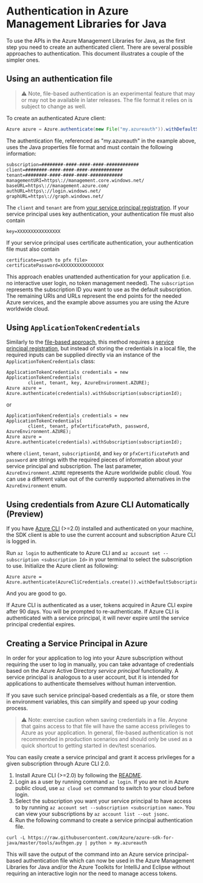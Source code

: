 # Authentication in Azure Management Libraries for Java

To use the APIs in the Azure Management Libraries for Java, as the first step you need to 
create an authenticated client. There are several possible approaches to authentication. This document illustrates a couple of the simpler ones.

## Using an authentication file

> :warning: Note, file-based authentication is an experimental feature that may or may not be available in later releases. The file format it relies on is subject to change as well.

To create an authenticated Azure client:

```java
Azure azure = Azure.authenticate(new File("my.azureauth")).withDefaultSubscription();
```

The authentication file, referenced as "my.azureauth" in the example above, uses the Java properties file format and must contain the following information:
```
subscription=########-####-####-####-############
client=########-####-####-####-############
tenant=########-####-####-####-############
managementURI=https\://management.core.windows.net/
baseURL=https\://management.azure.com/
authURL=https\://login.windows.net/
graphURL=https\://graph.windows.net/
```

The `client` and `tenant` are from [your service principal registration](#creating-a-service-principal-in-azure). If your service principal uses key authentication, your authentication file must also contain

```
key=XXXXXXXXXXXXXXXX
```

If your service principal uses certificate authentication, your authentication file must also contain

```
certificate=<path to pfx file>
certificatePassword=XXXXXXXXXXXXXXXX
```

This approach enables unattended authentication for your application (i.e. no interactive user login, no token management needed).  The `subscription` represents the subscription ID you want to use as the default subscription. The remaining URIs and URLs represent the end points for the needed Azure services, and the example above assumes you are using the Azure worldwide cloud.

## Using `ApplicationTokenCredentials`

Similarly to the [file-based approach](#using-an-authentication-file), this method requires a [service principal registration](#creating-a-service-principal-in-azure), but instead of storing the credentials in a local file, the required inputs can be supplied directly via an instance of the `ApplicationTokenCredentials` class:

```
ApplicationTokenCredentials credentials = new ApplicationTokenCredentials(
        client, tenant, key, AzureEnvironment.AZURE);
Azure azure = Azure.authenticate(credentials).withSubscription(subscriptionId);
```

or

```
ApplicationTokenCredentials credentials = new ApplicationTokenCredentials(
        client, tenant, pfxCertificatePath, password, AzureEnvironment.AZURE);
Azure azure = Azure.authenticate(credentials).withSubscription(subscriptionId);
```

where `client`, `tenant`, `subscriptionId`, and `key` or `pfxCertificatePath` and `password` are strings with the required pieces of information about your service principal and subscription. The last parameter, `AzureEnvironment.AZURE` represents the Azure worldwide public cloud. You can use a different value out of the currently supported alternatives in the `AzureEnvironment` enum.

## Using credentials from Azure CLI Automatically (Preview)

If you have [Azure CLI](https://github.com/Azure/azure-cli) (>=2.0) installed and authenticated on your machine, the SDK client is able to use the current account and subscription Azure CLI is logged in.

Run `az login` to authenticate to Azure CLI and `az account set --subscription <subscription Id>` in your terminal to select the subscription to use. Initialize the Azure client as following:

```
Azure azure = Azure.authenticate(AzureCliCredentials.create()).withDefaultSubscription();
```

And you are good to go.

If Azure CLI is authenticated as a user, tokens acquired in Azure CLI expire after 90 days. You will be prompted to re-authenticate. If Azure CLI is authenticated with a service principal, it will never expire until the service principal credential expires.

## Creating a Service Principal in Azure

In order for your application to log into your Azure subscription without requiring the user to log in manually, you can take advantage of credentials based on the Azure Active Directory *service principal* functionality. A service principal is analogous to a user account, but it is intended for applications to authenticate themselves without human intervention.

If you save such service principal-based credentials as a file, or store them in environment variables, this can simplify and speed up your coding process.

>:warning: Note: exercise caution when saving credentials in a file. Anyone that gains access to that file will have the same access privileges to Azure as your application. In general, file-based authentication is not recommended in production scenarios and should only be used as a quick shortcut to getting started in dev/test scenarios.

You can easily create a service principal and grant it access privileges for a given subscription through Azure CLI 2.0.

1. Install Azure CLI (>=2.0) by following the [README](https://github.com/Azure/azure-cli/blob/master/README.md).
2. Login as a user by running command `az login`. If you are not in Azure public cloud, use `az cloud set` command to switch to your cloud before login.
3. Select the subscription you want your service principal to have access to by running `az account set --subscription <subscription name>`. You can view your subscriptions by `az account list --out jsonc`.
4. Run the following command to create a service principal authentication file.

```
curl -L https://raw.githubusercontent.com/Azure/azure-sdk-for-java/master/tools/authgen.py | python > my.azureauth
```

This will save the output of the command into an Azure service principal-based authentication file which can now be used in the Azure Management Libraries for Java and/or the Azure Toolkits for IntelliJ and Eclipse without requiring an interactive login nor the need to manage access tokens.
